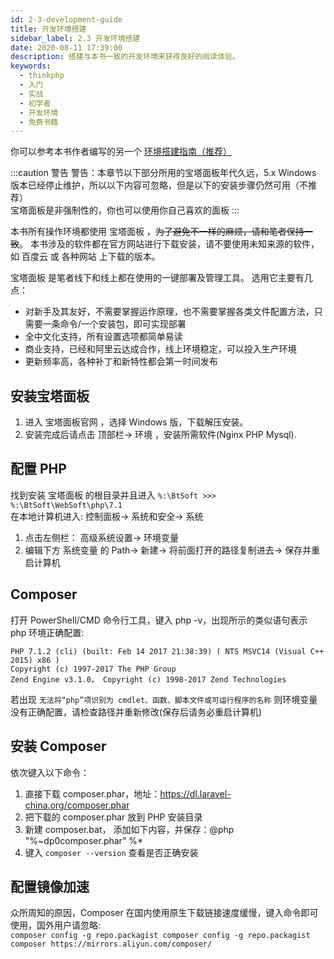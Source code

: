 ```yaml
---
id: 2-3-development-guide
title: 开发环境搭建
sidebar_label: 2.3 开发环境搭建
date: 2020-08-11 17:39:00
description: 搭建与本书一致的开发环境来获得良好的阅读体验。
keywords:
  - thinkphp
  - 入门
  - 实战
  - 初学者
  - 开发环境
  - 免费书籍
---
```



你可以参考本书作者编写的另一个 [环境搭建指南（推荐）](/docs/development-guide/introduction)  

:::caution 警告
警告：本章节以下部分所用的宝塔面板年代久远，5.x Windows 版本已经停止维护，所以以下内容可忽略，但是以下的安装步骤仍然可用（不推荐）  
宝塔面板是非强制性的，你也可以使用你自己喜欢的面板
:::

本书所有操作环境都使用 宝塔面板 ，<del>为了避免不一样的麻烦，请和笔者保持一致</del>。 
本书涉及的软件都在官方网站进行下载安装，请不要使用未知来源的软件，如 百度云 或 各种网站 上下载的版本。 

宝塔面板 是笔者线下和线上都在使用的一键部署及管理工具。 选用它主要有几点：

* 对新手及其友好，不需要掌握运作原理，也不需要掌握各类文件配置方法，只需要一条命令/一个安装包，即可实现部署
* 全中文化支持，所有设置选项都简单易读
* 商业支持，已经和阿里云达成合作，线上环境稳定，可以投入生产环境
* 更新频率高，各种补丁和新特性都会第一时间发布

## 安装宝塔面板

1. 进入 宝塔面板官网 ，选择 Windows 版，下载解压安装。
2. 安装完成后请点击 顶部栏-> 环境 ，安装所需软件(Nginx PHP Mysql).

## 配置 PHP

找到安装 宝塔面板 的根目录并且进入 `%:\BtSoft >>> %:\BtSoft\WebSoft\php\7.1`  
在本地计算机进入: 控制面板-> 系统和安全-> 系统

1. 点击左侧栏： 高级系统设置-> 环境变量
2. 编辑下方 系统变量 的 Path-> 新建-> 将前面打开的路径复制进去-> 保存并重启计算机

## Composer

打开 PowerShell/CMD 命令行工具，键入 php -v，出现所示的类似语句表示 php 环境正确配置:

~~~~
PHP 7.1.2 (cli) (built: Feb 14 2017 21:38:39) ( NTS MSVC14 (Visual C++ 2015) x86 ) 
Copyright (c) 1997-2017 The PHP Group 
Zend Engine v3.1.0， Copyright (c) 1998-2017 Zend Technologies
~~~~

若出现 `无法将“php”项识别为 cmdlet、函数、脚本文件或可运行程序的名称` 则环境变量没有正确配置，请检查路径并重新修改(保存后请务必重启计算机)

## 安装 Composer

依次键入以下命令：

1. 直接下载 composer.phar，地址：https://dl.laravel-china.org/composer.phar
2. 把下载的 composer.phar 放到 PHP 安装目录
3. 新建 composer.bat， 添加如下内容，并保存：@php "%~dp0composer.phar" %*
4. 键入 `composer --version` 查看是否正确安装

## 配置镜像加速

众所周知的原因，Composer 在国内使用原生下载链接速度缓慢，键入命令即可使用，国外用户请忽略:   
`composer config -g repo.packagist composer config -g repo.packagist composer https://mirrors.aliyun.com/composer/`